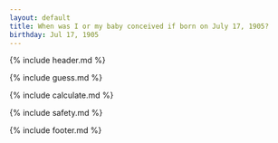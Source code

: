 ```yaml
---
layout: default
title: When was I or my baby conceived if born on July 17, 1905?
birthday: Jul 17, 1905
---
```


{% include header.md %}

{% include guess.md %}

{% include calculate.md %}

{% include safety.md %}

{% include footer.md %}



